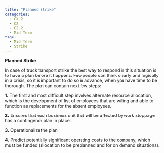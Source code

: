 ```yaml
---
title: "Planned Strike"
categories:
  - CX.2
  - C2
  - C2.2
  - Mid Term
tags:
  - Mid Term
  - Strike
---
```


**Planned Strike**

In case  of truck transport strike the best way to respond in this situation is to have a plan before it happens. Few people can think clearly and logically in a crisis, so it is important to do so in advance, when you have time to be thorough. The plan can contain next few steps:

**1.** The first and most difficult step involves alternate resource allocation, which is the development of list of employees that are willing and able to function as replacements for the absent employees.

**2.** Ensures that each business unit that will be affected by work stoppage has a contingency plan in place. 

**3.** Operationalize the plan

**4.** Predict potentially significant operating costs to the company, which must be funded (allocation to be preplanned and for on demand situations).





